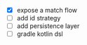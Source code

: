 - [x] expose a match flow
- [ ] add id strategy
- [ ] add persistence layer
- [ ] gradle kotlin dsl
